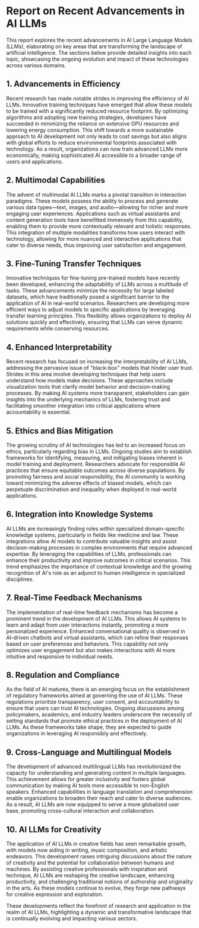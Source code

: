 # Report on Recent Advancements in AI LLMs

This report explores the recent advancements in AI Large Language Models (LLMs), elaborating on key areas that are transforming the landscape of artificial intelligence. The sections below provide detailed insights into each topic, showcasing the ongoing evolution and impact of these technologies across various domains.

## 1. Advancements in Efficiency

Recent research has made notable strides in improving the efficiency of AI LLMs. Innovative training techniques have emerged that allow these models to be trained with a significantly reduced resource footprint. By optimizing algorithms and adopting new training strategies, developers have succeeded in minimizing the reliance on extensive GPU resources and lowering energy consumption. This shift towards a more sustainable approach to AI development not only leads to cost savings but also aligns with global efforts to reduce environmental footprints associated with technology. As a result, organizations can now train advanced LLMs more economically, making sophisticated AI accessible to a broader range of users and applications.

## 2. Multimodal Capabilities

The advent of multimodal AI LLMs marks a pivotal transition in interaction paradigms. These models possess the ability to process and generate various data types—text, images, and audio—allowing for richer and more engaging user experiences. Applications such as virtual assistants and content generation tools have benefitted immensely from this capability, enabling them to provide more contextually relevant and holistic responses. This integration of multiple modalities transforms how users interact with technology, allowing for more nuanced and interactive applications that cater to diverse needs, thus improving user satisfaction and engagement.

## 3. Fine-Tuning Transfer Techniques

Innovative techniques for fine-tuning pre-trained models have recently been developed, enhancing the adaptability of LLMs across a multitude of tasks. These advancements minimize the necessity for large labeled datasets, which have traditionally posed a significant barrier to the application of AI in real-world scenarios. Researchers are developing more efficient ways to adjust models to specific applications by leveraging transfer learning principles. This flexibility allows organizations to deploy AI solutions quickly and effectively, ensuring that LLMs can serve dynamic requirements while conserving resources.

## 4. Enhanced Interpretability

Recent research has focused on increasing the interpretability of AI LLMs, addressing the pervasive issue of "black-box" models that hinder user trust. Strides in this area involve developing techniques that help users understand how models make decisions. These approaches include visualization tools that clarify model behavior and decision-making processes. By making AI systems more transparent, stakeholders can gain insights into the underlying mechanics of LLMs, fostering trust and facilitating smoother integration into critical applications where accountability is essential.

## 5. Ethics and Bias Mitigation

The growing scrutiny of AI technologies has led to an increased focus on ethics, particularly regarding bias in LLMs. Ongoing studies aim to establish frameworks for identifying, measuring, and mitigating biases inherent in model training and deployment. Researchers advocate for responsible AI practices that ensure equitable outcomes across diverse populations. By promoting fairness and social responsibility, the AI community is working toward minimizing the adverse effects of biased models, which can perpetuate discrimination and inequality when deployed in real-world applications.

## 6. Integration into Knowledge Systems

AI LLMs are increasingly finding roles within specialized domain-specific knowledge systems, particularly in fields like medicine and law. These integrations allow AI models to contribute valuable insights and assist decision-making processes in complex environments that require advanced expertise. By leveraging the capabilities of LLMs, professionals can enhance their productivity and improve outcomes in critical scenarios. This trend emphasizes the importance of contextual knowledge and the growing recognition of AI's role as an adjunct to human intelligence in specialized disciplines.

## 7. Real-Time Feedback Mechanisms

The implementation of real-time feedback mechanisms has become a prominent trend in the development of AI LLMs. This allows AI systems to learn and adapt from user interactions instantly, promoting a more personalized experience. Enhanced conversational quality is observed in AI-driven chatbots and virtual assistants, which can refine their responses based on user preferences and behaviors. This capability not only optimizes user engagement but also makes interactions with AI more intuitive and responsive to individual needs.

## 8. Regulation and Compliance

As the field of AI matures, there is an emerging focus on the establishment of regulatory frameworks aimed at governing the use of AI LLMs. These regulations prioritize transparency, user consent, and accountability to ensure that users can trust AI technologies. Ongoing discussions among policymakers, academics, and industry leaders underscore the necessity of setting standards that promote ethical practices in the deployment of AI LLMs. As these frameworks take shape, they are expected to guide organizations in leveraging AI responsibly and effectively.

## 9. Cross-Language and Multilingual Models

The development of advanced multilingual LLMs has revolutionized the capacity for understanding and generating content in multiple languages. This achievement allows for greater inclusivity and fosters global communication by making AI tools more accessible to non-English speakers. Enhanced capabilities in language translation and comprehension enable organizations to broaden their reach and cater to diverse audiences. As a result, AI LLMs are now equipped to serve a more globalized user base, promoting cross-cultural interaction and collaboration.

## 10. AI LLMs for Creativity

The application of AI LLMs in creative fields has seen remarkable growth, with models now aiding in writing, music composition, and artistic endeavors. This development raises intriguing discussions about the nature of creativity and the potential for collaboration between humans and machines. By assisting creative professionals with inspiration and technique, AI LLMs are reshaping the creative landscape, enhancing productivity, and challenging traditional notions of authorship and originality in the arts. As these models continue to evolve, they forge new pathways for creative expression and exploration.

These developments reflect the forefront of research and application in the realm of AI LLMs, highlighting a dynamic and transformative landscape that is continually evolving and impacting various sectors.